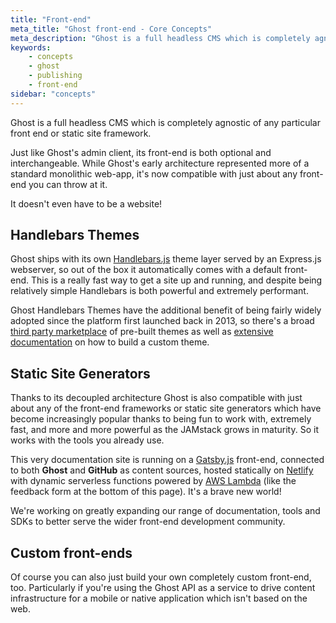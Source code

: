 ```yaml
---
title: "Front-end"
meta_title: "Ghost front-end - Core Concepts"
meta_description: "Ghost is a full headless CMS which is completely agnostic of any particular front-end or static site framework. Find out more..."
keywords:
    - concepts
    - ghost
    - publishing
    - front-end
sidebar: "concepts"
---
```


Ghost is a full headless CMS which is completely agnostic of any particular front end or static site framework.

Just like Ghost's admin client, its front-end is both optional and interchangeable. While Ghost's early architecture represented more of a standard monolithic web-app, it's now compatible with just about any front-end you can throw at it.

It doesn't even have to be a website!


## Handlebars Themes

Ghost ships with its own [Handlebars.js](/api/handlebars-themes/) theme layer served by an Express.js webserver, so out of the box it automatically comes with a default front-end. This is a really fast way to get a site up and running, and despite being relatively simple Handlebars is both powerful and extremely performant.

Ghost Handlebars Themes have the additional benefit of being fairly widely adopted since the platform first launched back in 2013, so there's a broad [third party marketplace](https://marketplace.qazana.net) of pre-built themes as well as [extensive documentation](/api/handlebars-themes/) on how to build a custom theme.


## Static Site Generators

Thanks to its decoupled architecture Ghost is also compatible with just about any of the front-end frameworks or static site generators which have become increasingly popular thanks to being fun to work with, extremely fast, and more and more powerful as the JAMstack grows in maturity. So it works with the tools you already use.

This very documentation site is running on a [Gatsby.js](/api/gatsby/) front-end, connected to both **Ghost** and **GitHub** as content sources, hosted statically on [Netlify](https://netlify.com) with dynamic serverless functions powered by [AWS Lambda](https://aws.amazon.com/lambda/) (like the feedback form at the bottom of this page). It's a brave new world!

We're working on greatly expanding our range of documentation, tools and SDKs to better serve the wider front-end development community.


## Custom front-ends

Of course you can also just build your own completely custom front-end, too. Particularly if you're using the Ghost API as a service to drive content infrastructure for a mobile or native application which isn't based on the web.

